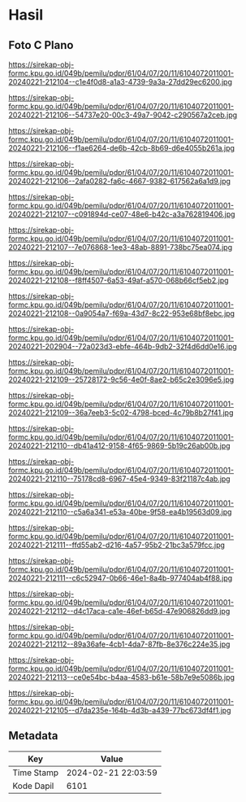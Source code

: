 # Hasil

## Foto C Plano

https://sirekap-obj-formc.kpu.go.id/049b/pemilu/pdpr/61/04/07/20/11/6104072011001-20240221-212104--c1e4f0d8-a1a3-4739-9a3a-27dd29ec6200.jpg

https://sirekap-obj-formc.kpu.go.id/049b/pemilu/pdpr/61/04/07/20/11/6104072011001-20240221-212106--54737e20-00c3-49a7-9042-c290567a2ceb.jpg

https://sirekap-obj-formc.kpu.go.id/049b/pemilu/pdpr/61/04/07/20/11/6104072011001-20240221-212106--f1ae6264-de6b-42cb-8b69-d6e4055b261a.jpg

https://sirekap-obj-formc.kpu.go.id/049b/pemilu/pdpr/61/04/07/20/11/6104072011001-20240221-212106--2afa0282-fa6c-4667-9382-617562a6a1d9.jpg

https://sirekap-obj-formc.kpu.go.id/049b/pemilu/pdpr/61/04/07/20/11/6104072011001-20240221-212107--c091894d-ce07-48e6-b42c-a3a762819406.jpg

https://sirekap-obj-formc.kpu.go.id/049b/pemilu/pdpr/61/04/07/20/11/6104072011001-20240221-212107--7e076868-1ee3-48ab-8891-738bc75ea074.jpg

https://sirekap-obj-formc.kpu.go.id/049b/pemilu/pdpr/61/04/07/20/11/6104072011001-20240221-212108--f8ff4507-6a53-49af-a570-068b66cf5eb2.jpg

https://sirekap-obj-formc.kpu.go.id/049b/pemilu/pdpr/61/04/07/20/11/6104072011001-20240221-212108--0a9054a7-f69a-43d7-8c22-953e68bf8ebc.jpg

https://sirekap-obj-formc.kpu.go.id/049b/pemilu/pdpr/61/04/07/20/11/6104072011001-20240221-202904--72a023d3-ebfe-464b-9db2-32f4d6dd0e16.jpg

https://sirekap-obj-formc.kpu.go.id/049b/pemilu/pdpr/61/04/07/20/11/6104072011001-20240221-212109--25728172-9c56-4e0f-8ae2-b65c2e3096e5.jpg

https://sirekap-obj-formc.kpu.go.id/049b/pemilu/pdpr/61/04/07/20/11/6104072011001-20240221-212109--36a7eeb3-5c02-4798-bced-4c79b8b27f41.jpg

https://sirekap-obj-formc.kpu.go.id/049b/pemilu/pdpr/61/04/07/20/11/6104072011001-20240221-212110--db41a412-9158-4f65-9869-5b19c26ab00b.jpg

https://sirekap-obj-formc.kpu.go.id/049b/pemilu/pdpr/61/04/07/20/11/6104072011001-20240221-212110--75178cd8-6967-45e4-9349-83f21187c4ab.jpg

https://sirekap-obj-formc.kpu.go.id/049b/pemilu/pdpr/61/04/07/20/11/6104072011001-20240221-212110--c5a6a341-e53a-40be-9f58-ea4b19563d09.jpg

https://sirekap-obj-formc.kpu.go.id/049b/pemilu/pdpr/61/04/07/20/11/6104072011001-20240221-212111--ffd55ab2-d216-4a57-95b2-21bc3a579fcc.jpg

https://sirekap-obj-formc.kpu.go.id/049b/pemilu/pdpr/61/04/07/20/11/6104072011001-20240221-212111--c6c52947-0b66-46e1-8a4b-977404ab4f88.jpg

https://sirekap-obj-formc.kpu.go.id/049b/pemilu/pdpr/61/04/07/20/11/6104072011001-20240221-212112--d4c17aca-ca1e-46ef-b65d-47e906826dd9.jpg

https://sirekap-obj-formc.kpu.go.id/049b/pemilu/pdpr/61/04/07/20/11/6104072011001-20240221-212112--89a36afe-4cb1-4da7-87fb-8e376c224e35.jpg

https://sirekap-obj-formc.kpu.go.id/049b/pemilu/pdpr/61/04/07/20/11/6104072011001-20240221-212113--ce0e54bc-b4aa-4583-b61e-58b7e9e5086b.jpg

https://sirekap-obj-formc.kpu.go.id/049b/pemilu/pdpr/61/04/07/20/11/6104072011001-20240221-212105--d7da235e-164b-4d3b-a439-77bc673df4f1.jpg


## Metadata

| Key        | Value               |
| ---------- | ------------------- |
| Time Stamp | 2024-02-21 22:03:59 |
| Kode Dapil | 6101                |



